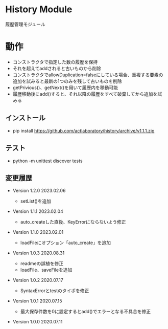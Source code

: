 # History Module

履歴管理モジュール


# 動作

- コンストラクタで指定した数の履歴を保持
- それを超えてaddされると古いものから削除
- コンストラクタでallowDuplication=falseにしている場合、重複する要素の追加を試みると最新の1つのみを残して古いものを削除
- getPrivious()、getNext()を用いて履歴内を移動可能
- 履歴移動後にadd()すると、それ以降の履歴をすべて破棄してから追加を試みる


## インストール

- pip install https://github.com/actlaboratory/history/archive/v1.1.1.zip


## テスト

- python -m unittest discover tests


## 変更履歴

- Version 1.2.0 2023.02.06
	- setList()を追加

- Version 1.1.1 2023.02.04
	- auto_createした直後、KeyErrorにならないよう修正
- Version 1.1.0 2023.02.01
	- loadFileにオプション「auto_create」を追加
- Version 1.0.3 2020.08.31
	- readmeの誤植を修正
	- loadFile、saveFileを追加
- Version 1.0.2 2020.07.17
	- SyntaxErrorとtestのタイポを修正
- Version 1.0.1 2020.07.15
	- 最大保存件数を0に設定するとadd()でエラーとなる不具合を修正
- Version 1.0.0 2020.07.11
